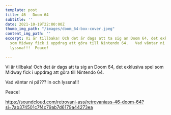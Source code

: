 ```yaml
---
template: post
title: 46 - Doom 64
subtitle: ''
date: 2021-10-19T22:00:00Z
thumb_img_path: "/images/doom_64-box-cover.jpeg"
content_img_path: ''
excerpt: Vi är tillbaka! Och det är dags att ta sig an Doom 64, det exklusiva spel
  som Midway fick i uppdrag att göra till Nintendo 64.   Vad väntar ni på??? In och
  lyssna!!!  Peace!

---
```

Vi är tillbaka! Och det är dags att ta sig an Doom 64, det exklusiva spel som Midway fick i uppdrag att göra till Nintendo 64. 

Vad väntar ni på??? In och lyssna!!!

Peace!

https://soundcloud.com/retrovani-ass/retrovaniass-46-doom-64?si=7ab374501c7f4c79ab7d6179a44273ea
